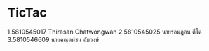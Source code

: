 # TicTac
1.5810545017 Thirasan Chatwongwan
2.5810545025 นายรอมฎอน ตีโด
3.5810546609 นายคณุตม์ชน อัมวงษ์
